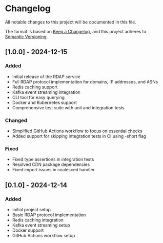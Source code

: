 # Changelog

All notable changes to this project will be documented in this file.

The format is based on [Keep a Changelog](https://keepachangelog.com/en/1.0.0/),
and this project adheres to [Semantic Versioning](https://semver.org/spec/v2.0.0.html).

## [1.0.0] - 2024-12-15

### Added
- Initial release of the RDAP service
- Full RDAP protocol implementation for domains, IP addresses, and ASNs
- Redis caching support
- Kafka event streaming integration
- CLI tool for easy querying
- Docker and Kubernetes support
- Comprehensive test suite with unit and integration tests

### Changed
- Simplified GitHub Actions workflow to focus on essential checks
- Added support for skipping integration tests in CI using -short flag

### Fixed
- Fixed type assertions in integration tests
- Resolved CDN package dependencies
- Fixed import issues in coalesced handler

## [0.1.0] - 2024-12-14

### Added
- Initial project setup
- Basic RDAP protocol implementation
- Redis caching integration
- Kafka event streaming setup
- Docker support
- GitHub Actions workflow setup
